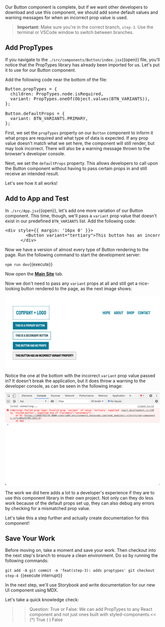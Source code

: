 
Our Button component is complete, but if we want other developers to download and use this component, we should add some default values and warning messages for when an incorrect prop value is used.

> **Important:** Make sure you're in the correct branch, `step-3`. Use the terminal or VSCode window to switch between branches.

## Add PropTypes

If you navigate to the `./src/components/Button/index.jsx`{{open}} file, you'll notice that the PropTypes library has already been imported for us. Let's put it to use for our Button component.

Add the following code near the bottom of the file:

<pre class="file" data-filename="./src/components/Button/index.jsx" data-target="insert" data-marker="#step-3_1">Button.propTypes = {
  children: PropTypes.node.isRequired,
  variant: PropTypes.oneOf(Object.values(BTN_VARIANTS)),
};

Button.defaultProps = {
  variant: BTN_VARIANTS.PRIMARY,
};
</pre>

First, we set the `propTypes` property on our `Button` component to inform it what props are required and what type of data is expected. If any prop value doesn't match what we set here, the component will still render, but may look incorrect. There will also be a warning message thrown to the browser's developer console.

Next, we set the `defaultProps` property. This allows developers to call upon the Button component without having to pass certain props in and still receive an intended result.

Let's see how it all works!

## Add to App and Test

In `./src/App.jsx`{{open}}, let's add one more variation of our Button component. This time, though, we'll pass a `variant` prop value that doesn't exist in our predefined `BTN_VARIANTS` list. Add the following code:

<pre class="file" data-filename="./src/App.jsx" data-target="insert" data-marker="#step-3_2">&#x3C;div style={{ margin: &#x27;16px 0&#x27; }}&#x3E;
        &#x3C;Button variant=&#x22;tertiary&#x22;&#x3E;This button has an incorrect variant property&#x3C;/Button&#x3E;
      &#x3C;/div&#x3E;
</pre>

Now we have a version of almost every type of Button rendering to the page. Run the following command to start the development server:

`npm run dev`{{execute}}

Now open the [**Main Site**](https://[[HOST_SUBDOMAIN]]-3000-[[KATACODA_HOST]].environments.katacoda.com) tab.

Now we don't need to pass any `variant` props at all and still get a nice-looking button rendered to the page, as the next image shows:

![The page displays multiple buttons with their variant styles and one un-styled button.](./assets/step-03_1.png)

Notice the one at the bottom with the incorrect `variant` prop value passed in? It doesn't break the application, but it does throw a warning to the developer console, as can be seen in the following image:

![The developer console shows a warning indicating an incorrect prop value was used.](./assets/step-03_2.png)

The work we did here adds a lot to a developer's experience if they are to use this component library in their own project. Not only can they do less work because of the default props set up, they can also debug any errors by checking for a mismatched prop value.

Let's take this a step further and actually create documentation for this component!

## Save Your Work

Before moving on, take a moment and save your work. Then checkout into the next step's branch to ensure a clean environment. Do so by running the following commands:

`git add -A
git commit -m 'feat(step-3): adds proptypes'
git checkout step-4
`{{execute interrupt}}

In the next step, we'll use Storybook and write documentation for our new UI component using MDX.

Let's take a quick knowledge check:

>>Question: True or False: We can add PropTypes to any React component and not just ones built with styled-components.<<
(*)  True
( )  False 
